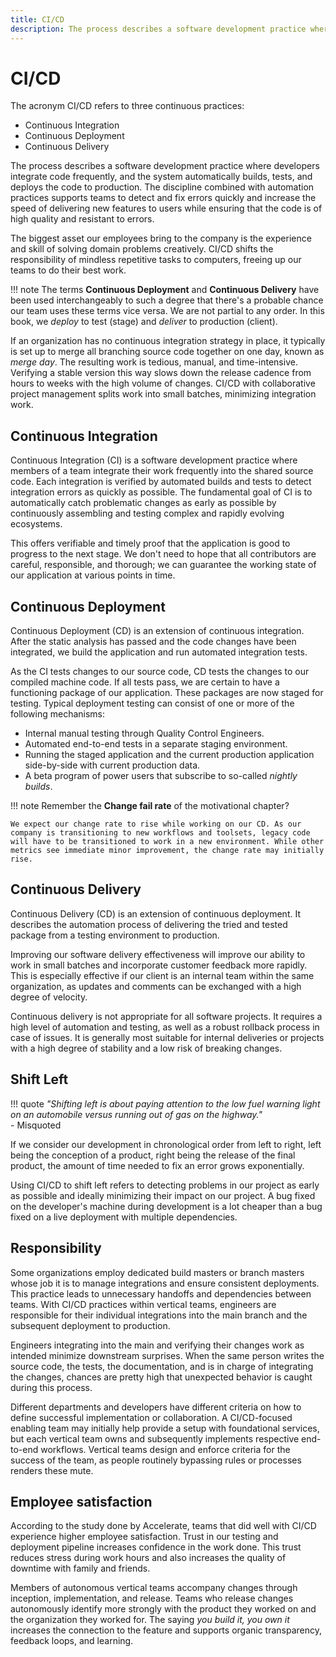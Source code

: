 ```yaml
---
title: CI/CD
description: The process describes a software development practice where developers integrate code frequently, and the system automatically builds, tests and deploys the code to production.
---
```


# CI/CD

The acronym CI/CD refers to three continuous practices:

- Continuous Integration
- Continuous Deployment
- Continuous Delivery

The process describes a software development practice where developers integrate code frequently, and the system automatically builds, tests, and deploys the code to production. The discipline combined with automation practices supports teams to detect and fix errors quickly and increase the speed of delivering new features to users while ensuring that the code is of high quality and resistant to errors.

The biggest asset our employees bring to the company is the experience and skill of solving domain problems creatively. CI/CD shifts the responsibility of mindless repetitive tasks to computers, freeing up our teams to do their best work.

!!! note
    The terms **Continuous Deployment** and **Continuous Delivery** have been used interchangeably to such a degree that there's a probable chance our team uses these terms vice versa. We are not partial to any order. In this book, we *deploy* to test (stage) and *deliver* to production (client).

If an organization has no continuous integration strategy in place, it typically is set up to merge all branching source code together on one day, known as *merge day*. The resulting work is tedious, manual, and time-intensive. Verifying a stable version this way slows down the release cadence from hours to weeks with the high volume of changes. CI/CD with collaborative project management splits work into small batches, minimizing integration work.

## Continuous Integration

Continuous Integration (CI) is a software development practice where members of a team integrate their work frequently into the shared source code. Each integration is verified by automated builds and tests to detect integration errors as quickly as possible. The fundamental goal of CI is to automatically catch problematic changes as <!-- vale write-good.Weasel = NO -->early<!-- vale write-good.Weasel = YES --> as possible by continuously assembling and testing complex and rapidly evolving ecosystems.

This offers verifiable and <!-- vale write-good.Weasel = NO -->timely<!-- vale write-good.Weasel = YES --> proof that the application is good to progress to the next stage. We don't need to hope that all contributors are careful, responsible, and thorough; we can guarantee the working state of our application at various points in time.

## Continuous Deployment

Continuous Deployment (CD) is an extension of continuous integration. After the static analysis has passed and the code changes have been integrated, we build the application and run automated integration tests.

As the CI tests changes to our source code, CD tests the changes to our compiled machine code. If all tests pass, we are certain to have a functioning package of our application. These packages are now staged for testing. Typical deployment testing can consist of one or more of the following mechanisms:

- Internal manual testing through Quality Control Engineers.
- Automated end-to-end tests in a separate staging environment.
- Running the staged application and the current production application side-by-side with current production data.
- A beta program of power users that subscribe to so-called *nightly builds*.

!!! note
    Remember the **Change fail rate** of the motivational chapter?

    We expect our change rate to rise while working on our CD. As our company is transitioning to new workflows and toolsets, legacy code will have to be transitioned to work in a new environment. While other metrics see immediate minor improvement, the change rate may initially rise.

## Continuous Delivery

Continuous Delivery (CD) is an extension of continuous deployment. It describes the automation process of delivering the tried and tested package from a testing environment to production.

Improving our software delivery effectiveness will improve our ability to work in small batches and incorporate customer feedback more rapidly. This is <!-- vale write-good.Weasel = NO -->especially<!-- vale write-good.Weasel = YES --> effective if our client is an internal team within the same organization, as updates and comments can be exchanged with a high degree of velocity.

Continuous delivery is not appropriate for all software projects. It requires a high level of automation and testing, as well as a robust rollback process in case of issues. It is generally most suitable for internal deliveries or projects with a high degree of stability and a low risk of breaking changes.

## Shift Left

!!! quote
    *"Shifting left is about paying attention to the low fuel warning light on an automobile versus running out of gas on the highway."*  
    - Misquoted

If we consider our development in chronological order from left to right, left being the conception of a product, right being the release of the final product, the amount of time needed to fix an error grows exponentially.

Using CI/CD to shift left refers to detecting problems in our project as <!-- vale write-good.Weasel = NO -->early<!-- vale write-good.Weasel = YES --> as possible and ideally minimizing their impact on our project. A bug fixed on the developer's machine during development is a lot cheaper than a bug fixed on a live deployment with multiple dependencies.

## Responsibility

<!-- vale alex.Race = NO -->
<!-- build masters branch masters -->
Some organizations employ dedicated build masters or branch masters whose job it is to manage integrations and ensure consistent deployments. This practice leads to unnecessary handoffs and dependencies between teams. With CI/CD practices within vertical teams, engineers are responsible for their individual integrations into the main branch and the subsequent deployment to production.
<!-- vale alex.Race = YES -->

Engineers integrating into the main and verifying their changes work as intended minimize downstream surprises. When the same person writes the source code, the tests, the documentation, and is in charge of integrating the changes, chances are pretty high that unexpected behavior is caught during this process.

Different departments and developers have different criteria on how to define successful implementation or collaboration. A CI/CD-focused enabling team may initially help provide a setup with foundational services, but each vertical team owns and subsequently implements respective end-to-end workflows. Vertical teams design and enforce criteria for the success of the team, as people routinely bypassing rules or processes renders these mute.

## Employee satisfaction

According to the study done by Accelerate, teams that did well with CI/CD experience higher employee satisfaction. Trust in our testing and deployment pipeline increases confidence in the work done. This trust reduces stress during work hours and also increases the quality of downtime with family and friends.

<!-- vale Vale.Avoid = NO -->
<!-- you build it, you own it -->
Members of autonomous vertical teams accompany changes through inception, implementation, and release. Teams who release changes autonomously identify more strongly with the product they worked on and the organization they worked for. The saying *you build it, you own it* increases the connection to the feature and supports organic transparency, feedback loops, and learning.
<!-- vale Vale.Avoid = YES -->
